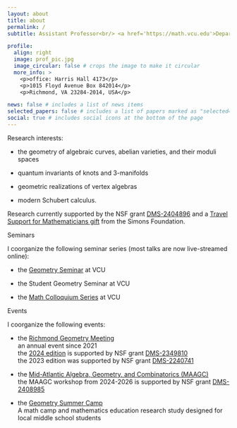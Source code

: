 ```yaml
---
layout: about
title: about
permalink: /
subtitle: Assistant Professor<br/> <a href='https://math.vcu.edu'>Department of Mathematics and Applied Mathematics</a><br/> <a href='https://www.vcu.edu'>Virginia Commonwealth University</a>

profile:
  align: right
  image: prof_pic.jpg
  image_circular: false # crops the image to make it circular
  more_info: >
    <p>office: Harris Hall 4173</p>
    <p>1015 Floyd Avenue Box 842014</p>
    <p>Richmond, VA 23284-2014, USA</p>

news: false # includes a list of news items
selected_papers: false # includes a list of papers marked as "selected={true}"
social: true # includes social icons at the bottom of the page
---
```


Research interests:

- the geometry of algebraic curves, abelian varieties, and their moduli spaces

- quantum invariants of knots and 3-manifolds

- geometric realizations of vertex algebras

- modern Schubert calculus.

Research currently supported by the NSF grant <a href='https://www.nsf.gov/awardsearch/showAward?AWD_ID=2404896'>DMS-2404896</a> and a <a href='https://www.simonsfoundation.org/grant/travel-support-for-mathematicians/?tab=awardees'>Travel Support for Mathematicians gift</a> from the Simons Foundation.

Seminars

I coorganize the following seminar series (most talks are now live-streamed online):

- the <a href='https://researchseminars.org/seminar/vcugeomandtop'>Geometry Seminar</a> at VCU

- the Student Geometry Seminar at VCU

- the <a href='https://researchseminars.org/seminar/VCUcolloq'>Math Colloquium Series</a> at VCU

Events

I coorganize the following events:

- the <a href='https://math.vcu.edu/rgm/'>Richmond Geometry Meeting</a><br/>
  an annual event since 2021<br/>
  the <a href='https://math.vcu.edu/rgm/'>2024 edition</a> is supported by NSF grant <a href='https://www.nsf.gov/awardsearch/showAward?AWD_ID=2349810'>DMS-2349810</a><br/>
  the 2023 edition was supported by NSF grant <a href='https://www.nsf.gov/awardsearch/showAward?AWD_ID=2240741'>DMS-2240741</a>

- the <a href='https://www.maagc.info/richmond-2023'>Mid-Atlantic Algebra, Geometry, and Combinatorics (MAAGC)</a><br/>
  the MAAGC workshop from 2024-2026 is supported by NSF grant <a href='https://www.nsf.gov/awardsearch/showAward?AWD_ID=2408985&HistoricalAwards=false'>DMS-2408985</a>

- the <a href='https://news.vcu.edu/article/2023/06/twisted-in-knots-thats-a-good-thing-at-vcu-geometry-camp-for-middle-schoolers'>Geometry Summer Camp</a><br/>
  A math camp and mathematics education research study designed for local middle school students

